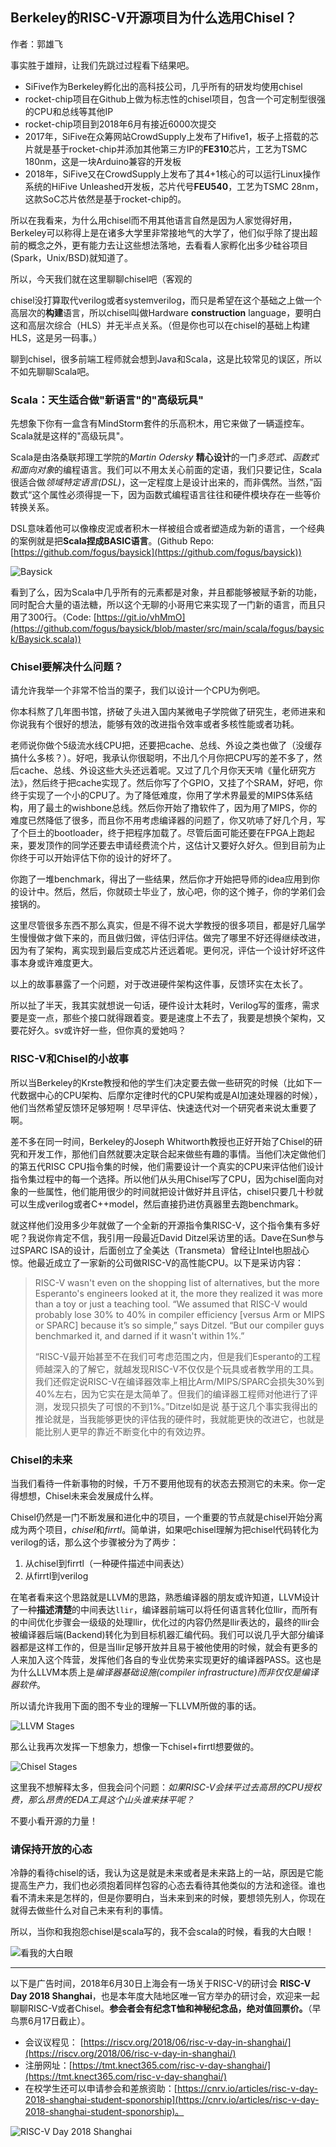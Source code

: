 ## Berkeley的RISC-V开源项目为什么选用Chisel？

作者：郭雄飞

事实胜于雄辩，让我们先跳过过程看下结果吧。

- SiFive作为Berkeley孵化出的高科技公司，几乎所有的研发均使用chisel
- rocket-chip项目在Github上做为标志性的chisel项目，包含一个可定制型很强的CPU和总线等其他IP
- rocket-chip项目到2018年6月有接近6000次提交
- 2017年，SiFive在众筹网站CrowdSupply上发布了Hifive1，板子上搭载的芯片就是基于rocket-chip并添加其他第三方IP的**FE310**芯片，工艺为TSMC 180nm，这是一块Arduino兼容的开发板
- 2018年，SiFive又在CrowdSupply上发布了其4+1核心的可以运行Linux操作系统的HiFive Unleashed开发板，芯片代号**FEU540**，工艺为TSMC 28nm，这款SoC芯片依然是基于rocket-chip的。

所以在我看来，为什么用chisel而不用其他语言自然是因为人家觉得好用，Berkeley可以称得上是在诸多大学里非常接地气的大学了，他们似乎除了提出超前的概念之外，更有能力去让这些想法落地，去看看人家孵化出多少硅谷项目(Spark，Unix/BSD)就知道了。

所以，今天我们就在这里聊聊chisel吧（客观的

chisel没打算取代verilog或者systemverilog，而只是希望在这个基础之上做一个高层次的**构建**语言，所以chisel叫做Hardware **construction** language，要明白这和高层次综合（HLS）并无半点关系。（但是你也可以在chisel的基础上构建HLS，这是另一码事。）

聊到chisel，很多前端工程师就会想到Java和Scala，这是比较常见的误区，所以不如先聊聊Scala吧。

### Scala：天生适合做"新语言"的"高级玩具"

先想象下你有一盒含有MindStorm套件的乐高积木，用它来做了一辆遥控车。Scala就是这样的"高级玩具"。

Scala是由洛桑联邦理工学院的*Martin Odersky* **精心设计**的一门*多范式、函数式和面向对象*的编程语言。我们可以不用太关心前面的定语，我们只要记住，Scala很适合做*领域特定语言(DSL)*，这一定程度上是设计出来的，而非偶然。当然，”函数式“这个属性必须得提一下，因为函数式编程语言往往和硬件模块存在一些等价转换关系。

DSL意味着他可以像橡皮泥或者积木一样被组合或者塑造成为新的语言，一个经典的案例就是把**Scala捏成BASIC语言**。(Github Repo: [https://github.com/fogus/baysick](https://github.com/fogus/baysick))

![Baysick](/assets/images/articles/scala-baysick.png)

看到了么，因为Scala中几乎所有的元素都是对象，并且都能够被赋予新的功能，同时配合大量的语法糖，所以这个无聊的小哥用它来实现了一门新的语言，而且只用了300行。（Code: [https://git.io/vhMmO](https://github.com/fogus/baysick/blob/master/src/main/scala/fogus/baysick/Baysick.scala))

### Chisel要解决什么问题？

请允许我举一个非常不恰当的栗子，我们以设计一个CPU为例吧。

你本科熬了几年图书馆，挤破了头进入国内某微电子学院做了研究生，老师进来和你说我有个很好的想法，能够有效的改进指令效率或者多核性能或者功耗。

老师说你做个5级流水线CPU把，还要把cache、总线、外设之类也做了（没缓存搞什么多核？）。好吧，我承认你很聪明，不出几个月你把CPU写的差不多了，然后cache、总线、外设这些大头还远着呢。又过了几个月你天天啃《量化研究方法》，然后终于把cache实现了。然后你写了个GPIO，又挂了个SRAM，好吧，你终于实现了一个小的CPU了。为了降低难度，你用了学术界最爱的MIPS体系结构，用了最土的wishbone总线。然后你开始了撸软件了，因为用了MIPS，你的难度已然降低了很多，而且你不用考虑编译器的问题了，你又吭哧了好几个月，写了个巨土的bootloader，终于把程序加载了。尽管后面可能还要在FPGA上跑起来，要发顶作的同学还要去申请经费流个片，这估计又要好久好久。但到目前为止你终于可以开始评估下你的设计的好坏了。

你跑了一堆benchmark，得出了一些结果，然后你才开始把导师的idea应用到你的设计中。然后，然后，你就硕士毕业了，放心吧，你的这个摊子，你的学弟们会接锅的。

这里尽管很多东西不那么真实，但是不得不说大学教授的很多项目，都是好几届学生慢慢做才做下来的，而且做归做，评估归评估。做完了哪里不好还得继续改进，因为有了架构，离实现到最后变成芯片还远着呢。更何况，评估一个设计好坏这件事本身或许难度更大。

以上的故事暴露了一个问题，对于改进硬件架构这件事，反馈环实在太长了。

所以扯了半天，我其实就想说一句话，硬件设计太耗时，Verilog写的蛋疼，需求要是变一点，那些个接口就得跟着变。要是速度上不去了，我要是想换个架构，又要花好久。sv或许好一些，但你真的爱她吗？

### RISC-V和Chisel的小故事

所以当Berkeley的Krste教授和他的学生们决定要去做一些研究的时候（比如下一代数据中心的CPU架构、后摩尔定律时代的CPU架构或是AI加速处理器的时候），他们当然希望反馈环足够短啊！尽早评估、快速迭代对一个研究者来说太重要了啊。

差不多在同一时间，Berkeley的Joseph Whitworth教授也正好开始了Chisel的研究和开发工作，那他们自然就要决定联合起来做些有趣的事情。当他们决定做他们的第五代RISC CPU指令集的时候，他们需要设计一个真实的CPU来评估他们设计指令集过程中的每一个选择。所以他们从头用Chisel写了CPU，因为chisel面向对象的一些属性，他们能用很少的时间就把设计做好并且评估，chisel只要几十秒就可以生成verilog或者C++model，然后直接扔进仿真器里去跑benchmark。

就这样他们没用多少年就做了一个全新的开源指令集RISC-V，这个指令集有多好呢？我说你肯定不信，我引用一段最近David Ditzel采访里的话。Dave在Sun参与过SPARC ISA的设计，后面创立了全美达（Transmeta）曾经让Intel也胆战心惊。他最近成立了一家新的公司做RISC-V的高性能CPU。以下是采访内容：

> RISC-V wasn't even on the shopping list of alternatives, but the more Esperanto's engineers looked at it, the more they realized it was more than a toy or just a teaching tool. “We assumed that RISC-V would probably lose 30% to 40% in compiler efficiency [versus Arm or MIPS or SPARC] because it’s so simple,” says Ditzel. “But our compiler guys benchmarked it, and darned if it wasn't within 1%.”
> 
> “RISC-V最开始甚至不在我们可考虑范围之内，但是我们Esperanto的工程师越深入的了解它，就越发现RISC-V不仅仅是个玩具或者教学用的工具。我们还假定说RISC-V在编译器效率上相比Arm/MIPS/SPARC会损失30%到40%左右，因为它实在是太简单了。但我们的编译器工程师对他进行了评测，发现只损失了可恨的不到1%。”Ditzel如是说
基于这几个事实我得出的推论就是，当我能够更快的评估我的硬件时，我就能更快的改进它，也就是能比别人更早的靠近不断变化中的有效边界。

### Chisel的未来

当我们看待一件新事物的时候，千万不要用他现有的状态去预测它的未来。你一定得想想，Chisel未来会发展成什么样。

Chisel仍然是一门不断发展和进化中的项目，一个重要的节点就是chisel开始分离成为两个项目，*chisel*和*firrtl*。简单讲，如果吧chisel理解为把chisel代码转化为verilog的话，那么这个步骤被分为了两步：

1. 从chisel到firrtl（一种硬件描述中间表达）
2. 从firrtl到verilog

在笔者看来这个思路就是LLVM的思路，熟悉编译器的朋友或许知道，LLVM设计了一种**描述清楚**的中间表达`llir`，编译器前端可以将任何语言转化位llir，而所有的中间优化步骤会一级级的处理llir，优化过的内容仍然是llir表达的，最终的llir会被编译器后端(Backend)转化为到目标机器汇编代码。我们可以说几乎大部分编译器都是这样工作的，但是当llir足够开放并且易于被他使用的时候，就会有更多的人来加入这个阵营，发挥他们各自的专业优势来实现更好的编译器PASS。这也是为什么LLVM本质上是*编译器基础设施(compiler infrastructure)*而非仅仅是*编译器软件*。

所以请允许我用下面的图不专业的理解一下LLVM所做的事的话。

![LLVM Stages](/assets/images/articles/llvm-stages.svg)

那么让我再次发挥一下想象力，想像一下chisel+firrtl想要做的。

![Chisel Stages](/assets/images/articles/chisel3-stages.svg)

这里我不想解释太多，但我会问个问题：*如果RISC-V会抹平过去高昂的CPU授权费，那么昂贵的EDA工具这个山头谁来抹平呢？*

不要小看开源的力量！

### 请保持开放的心态

冷静的看待chisel的话，我认为这是就是未来或者是未来路上的一站，原因是它能提高生产力，我们也必须抱着同样包容的心态去看待其他类似的方法和途径。谁也看不清未来是怎样的，但是你要明白，当未来到来的时候，要想领先别人，你现在就得去做些什么对自己未来有利的事情。

所以，当你和我抱怨chisel是scala写的，我不会scala的时候，看我的大白眼！

![看我的大白眼](/assets/images/articles/call-dabaiyan.jpg)

----

以下是广告时间，2018年6月30日上海会有一场关于RISC-V的研讨会 **RISC-V Day 2018 Shanghai**，也是本年度大陆地区唯一官方举办的研讨会，欢迎来一起聊聊RISC-V或者Chisel。**参会者会有纪念T恤和神秘纪念品，绝对值回票价。**（早鸟票6月17日截止）。

- 会议议程见： [https://riscv.org/2018/06/risc-v-day-in-shanghai/](https://riscv.org/2018/06/risc-v-day-in-shanghai/)
- 注册网址：[https://tmt.knect365.com/risc-v-day-shanghai/](https://tmt.knect365.com/risc-v-day-shanghai/)
- 在校学生还可以申请参会和差旅资助：[https://cnrv.io/articles/risc-v-day-2018-shanghai-student-sponorship](https://cnrv.io/articles/risc-v-day-2018-shanghai-student-sponorship)。

![RISC-V Day 2018 Shanghai](/assets/images/bi-weekly-rpts/2018-06-08/riscv-day-shanghai.png)
